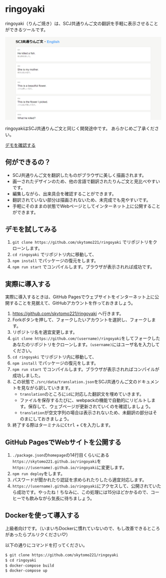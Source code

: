 # ringoyaki

ringoyaki（りんご焼き）は、SCJ共通りんご文の翻訳を手軽に表示させることができるツールです。

![](images/screenshot.png)

ringoyakiはSCJ共通りんご文と同じく開発途中です。
あらかじめご了承ください。

[デモを確認する](https://skytomo221.github.io/ringoyaki/)

## 何ができるの？

- SCJ共通りんご文を翻訳したものがブラウザに美しく描画されます。
- 画一されたデザインのため、他の言語で翻訳されたりんご文と見比べやすいです。
- 編集しながら、出来具合を確認することができます。
- 翻訳されていない部分は描画されないため、未完成でも見やすいです。
- 手軽にそのままの状態でWebページとしてインターネット上に公開することができます。

## デモを試してみる

1. `git clone https://github.com/skytomo221/ringoyaki` でリポジトリをクローンします。
2. `cd ringoyaki` でリポジトリ内に移動して、
3. `npm install` でパッケージの復元をします。
4. `npm run start` でコンパイルします。ブラウザが表示されれば成功です。

## 実際に導入する

実際に導入するときは、GitHub Pagesでウェブサイトをインターネット上に公開することを見据えて、GitHubアカウントを作っておきましょう。

1. https://github.com/skytomo221/ringoyaki へ行きます。
2. Forkボタンを押して、フォークしたいアカウントを選択し、フォークします。
3. リポジトリ名を適宜変更します。
4. `git clone https://github.com/(username)/ringoyaki`をしてフォークしたあなたのリポジトリをクローンします。`(username)`にはユーザ名を入力してください。
5. `cd ringoyaki` でリポジトリ内に移動して、
6. `npm install` でパッケージの復元をします。
7. `npm run start` でコンパイルします。ブラウザが表示されればコンパイルが成功しました。
8. この状態で`./src/data/translation.json`をSCJ共通りんご文のドキュメントを見ながら訳していきます。
   - `translation`のところに`id`に対応した翻訳文を埋めていきます。
   - ファイルを保存するたびに、webpackの機能で自動的にリビルトします。保存して、ウェブページが更新されていくのを確認しましょう。
   - `translation`が空文字列の場合は表示されないため、未翻訳の部分はそのまにしておきましょう。
9. 終了する際はターミナルに<kbd>Ctrl</kbd> + <kbd>C</kbd>を入力します。

## GitHub PagesでWebサイトを公開する

1. `./package.json`の`homepage`の14行目くらいにある`https://skytomo221.github.io/ringoyaki`を`https://(username).github.io/ringoyaki`に変更します。
2. `npm run deploy`をします。
3. パスワードが聞かれたり認証を求められたりしたら適宜対応します。
4. `https://(username).github.io/ringoyaki`にアクセスして、公開されていたら成功です。やったね！ちなみに、この処理には15分ほどかかるので、コーヒーでも飲みながら気長に待ちましょう。

## Dockerを使って導入する

上級者向けです。（いまいちDockerに慣れていないので、もし改善できるところがあったらプルリクください♡）

以下の通りにコマンドを打ってください。

```sh
$ git clone https://github.com/skytomo221/ringoyaki
$ cd ringoyaki
$ docker-compose build
$ docker-compose up
```

